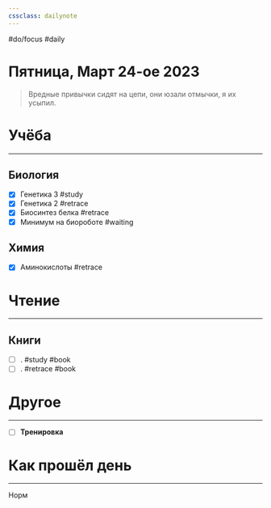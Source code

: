 ```yaml
---
cssclass: dailynote
---
```

#do/focus #daily
# Пятница,  Март 24-ое 2023
> Вредные привычки сидят на цепи, они юзали отмычки, я их усыпил. 

# Учёба
---
## Биология
- [x] Генетика 3 #study
- [x] Генетика 2 #retrace
- [x] Биосинтез белка #retrace
- [x] Минимум на биороботе #waiting 
## Химия
- [x] Аминокислоты #retrace  
# Чтение
---
## Книги
- [ ] . #study #book
- [ ] . #retrace #book
# Другое
---
- [ ] **Тренировка**

# Как прошёл день
---
Норм